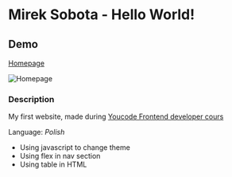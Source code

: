 # Mirek Sobota - Hello World!

## Demo
[Homepage](https://mireksobota.github.io/homepage/)

![Homepage](https://github.com/MirekSobota/homepage/blob/main/images/Homepage.gif?raw=true)


### Description 
My first website, made during [Youcode Frontend developer cours ](https://youcode.pl)

Language: *Polish*

- Using javascript to change theme
- Using flex in nav section
- Using table in HTML
